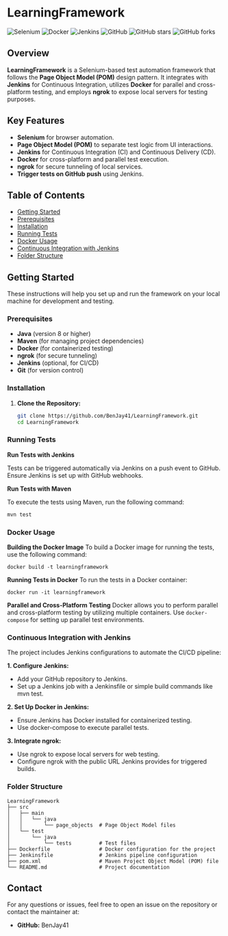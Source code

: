 # LearningFramework

![Selenium](https://img.shields.io/badge/Selenium-Automation-blue)
![Docker](https://img.shields.io/badge/Docker-Container-blue)
![Jenkins](https://img.shields.io/badge/Jenkins-CI/CD-orange)
![GitHub](https://img.shields.io/github/license/BenJay41/LearningFramework)
![GitHub stars](https://img.shields.io/github/stars/BenJay41/LearningFramework)
![GitHub forks](https://img.shields.io/github/forks/BenJay41/LearningFramework)

## Overview

**LearningFramework** is a Selenium-based test automation framework that follows the **Page Object Model (POM)** design pattern. It integrates with **Jenkins** for Continuous Integration, utilizes **Docker** for parallel and cross-platform testing, and employs **ngrok** to expose local servers for testing purposes.

## Key Features

- **Selenium** for browser automation.
- **Page Object Model (POM)** to separate test logic from UI interactions.
- **Jenkins** for Continuous Integration (CI) and Continuous Delivery (CD).
- **Docker** for cross-platform and parallel test execution.
- **ngrok** for secure tunneling of local services.
- **Trigger tests on GitHub push** using Jenkins.

## Table of Contents

- [Getting Started](#getting-started)
- [Prerequisites](#prerequisites)
- [Installation](#installation)
- [Running Tests](#running-tests)
- [Docker Usage](#docker-usage)
- [Continuous Integration with Jenkins](#continuous-integration-with-jenkins)
- [Folder Structure](#folder-structure)

## Getting Started

These instructions will help you set up and run the framework on your local machine for development and testing.

### Prerequisites

- **Java** (version 8 or higher)
- **Maven** (for managing project dependencies)
- **Docker** (for containerized testing)
- **ngrok** (for secure tunneling)
- **Jenkins** (optional, for CI/CD)
- **Git** (for version control)

### Installation

1. **Clone the Repository:**

   ```bash
   git clone https://github.com/BenJay41/LearningFramework.git
   cd LearningFramework
   ```

### Running Tests

 **Run Tests with Jenkins**

   Tests can be triggered automatically via Jenkins on a push event to GitHub. Ensure Jenkins is set up with GitHub webhooks.
   
   
**Run Tests with Maven**

   To execute the tests using Maven, run the following command:
   
   ```bash
   mvn test
   ```

### Docker Usage

   **Building the Docker Image**
      To build a Docker image for running the tests, use the following command:

   ```
   docker build -t learningframework
   ```

  **Running Tests in Docker**
     To run the tests in a Docker container:

   ```
   docker run -it learningframework
   ```



**Parallel and Cross-Platform Testing**
   Docker allows you to perform parallel and cross-platform testing by utilizing multiple containers. Use `docker-compose` for setting up parallel test environments.


### Continuous Integration with Jenkins

   The project includes Jenkins configurations to automate the CI/CD pipeline:

   **1. Configure Jenkins:**

   - Add your GitHub repository to Jenkins.
   - Set up a Jenkins job with a Jenkinsfile or simple build commands like mvn test.
   
   **2. Set Up Docker in Jenkins:**

   * Ensure Jenkins has Docker installed for containerized testing.
   * Use docker-compose to execute parallel tests.
     
   **3. Integrate ngrok:**

   * Use ngrok to expose local servers for web testing.
   * Configure ngrok with the public URL Jenkins provides for triggered builds.

### Folder Structure

   ```
   LearningFramework
   ├── src
   │   ├── main
   │   │   └── java
   │   │       └── page_objects  # Page Object Model files
   │   └── test
   │       └── java
   │           └── tests         # Test files
   ├── Dockerfile                # Docker configuration for the project
   ├── Jenkinsfile               # Jenkins pipeline configuration
   ├── pom.xml                   # Maven Project Object Model (POM) file
   └── README.md                 # Project documentation
   ```

## Contact
For any questions or issues, feel free to open an issue on the repository or contact the maintainer at:

* **GitHub:** BenJay41
